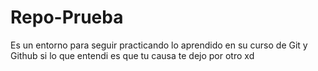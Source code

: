 # Repo-Prueba
Es un entorno para seguir practicando lo aprendido en su curso de Git y Github
si 
lo que entendi es que tu causa te dejo por otro xd
